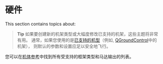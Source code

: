 # 硬件

This section contains topics about:

> **Tip** 如果要创建新的机架类型或大幅度修改已支持的机架，这些主题将非常有用。 通常，如果您使用的是[已支持的机型](../airframes/airframe_reference.md#copter)（例如, [QGroundControl](../config/airframe.md)中的机架）， 则默认的参数和设置应足以安全地飞行。

您可以在[机体参考](../airframes/airframe_reference.md)中找到所有受支持的框架类型和马达输出的列表。